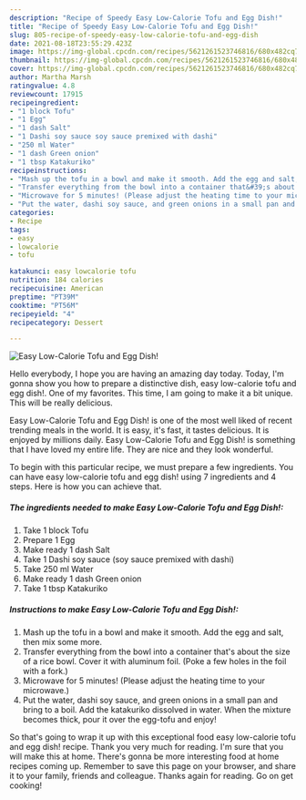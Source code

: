 ```yaml
---
description: "Recipe of Speedy Easy Low-Calorie Tofu and Egg Dish!"
title: "Recipe of Speedy Easy Low-Calorie Tofu and Egg Dish!"
slug: 805-recipe-of-speedy-easy-low-calorie-tofu-and-egg-dish
date: 2021-08-18T23:55:29.423Z
image: https://img-global.cpcdn.com/recipes/5621261523746816/680x482cq70/easy-low-calorie-tofu-and-egg-dish-recipe-main-photo.jpg
thumbnail: https://img-global.cpcdn.com/recipes/5621261523746816/680x482cq70/easy-low-calorie-tofu-and-egg-dish-recipe-main-photo.jpg
cover: https://img-global.cpcdn.com/recipes/5621261523746816/680x482cq70/easy-low-calorie-tofu-and-egg-dish-recipe-main-photo.jpg
author: Martha Marsh
ratingvalue: 4.8
reviewcount: 17915
recipeingredient:
- "1 block Tofu"
- "1 Egg"
- "1 dash Salt"
- "1 Dashi soy sauce soy sauce premixed with dashi"
- "250 ml Water"
- "1 dash Green onion"
- "1 tbsp Katakuriko"
recipeinstructions:
- "Mash up the tofu in a bowl and make it smooth. Add the egg and salt, then mix some more."
- "Transfer everything from the bowl into a container that&#39;s about the size of a rice bowl. Cover it with aluminum foil. (Poke a few holes in the foil with a fork.)"
- "Microwave for 5 minutes! (Please adjust the heating time to your microwave.)"
- "Put the water, dashi soy sauce, and green onions in a small pan and bring to a boil. Add the katakuriko dissolved in water. When the mixture becomes thick, pour it over the egg-tofu and enjoy!"
categories:
- Recipe
tags:
- easy
- lowcalorie
- tofu

katakunci: easy lowcalorie tofu 
nutrition: 184 calories
recipecuisine: American
preptime: "PT39M"
cooktime: "PT56M"
recipeyield: "4"
recipecategory: Dessert

---
```



![Easy Low-Calorie Tofu and Egg Dish!](https://img-global.cpcdn.com/recipes/5621261523746816/680x482cq70/easy-low-calorie-tofu-and-egg-dish-recipe-main-photo.jpg)

Hello everybody, I hope you are having an amazing day today. Today, I'm gonna show you how to prepare a distinctive dish, easy low-calorie tofu and egg dish!. One of my favorites. This time, I am going to make it a bit unique. This will be really delicious.

Easy Low-Calorie Tofu and Egg Dish! is one of the most well liked of recent trending meals in the world. It is easy, it's fast, it tastes delicious. It is enjoyed by millions daily. Easy Low-Calorie Tofu and Egg Dish! is something that I have loved my entire life. They are nice and they look wonderful.




To begin with this particular recipe, we must prepare a few ingredients. You can have easy low-calorie tofu and egg dish! using 7 ingredients and 4 steps. Here is how you can achieve that.

<!--inarticleads1-->

##### The ingredients needed to make Easy Low-Calorie Tofu and Egg Dish!:

1. Take 1 block Tofu
1. Prepare 1 Egg
1. Make ready 1 dash Salt
1. Take 1 Dashi soy sauce (soy sauce premixed with dashi)
1. Take 250 ml Water
1. Make ready 1 dash Green onion
1. Take 1 tbsp Katakuriko




<!--inarticleads2-->

##### Instructions to make Easy Low-Calorie Tofu and Egg Dish!:

1. Mash up the tofu in a bowl and make it smooth. Add the egg and salt, then mix some more.
1. Transfer everything from the bowl into a container that&#39;s about the size of a rice bowl. Cover it with aluminum foil. (Poke a few holes in the foil with a fork.)
1. Microwave for 5 minutes! (Please adjust the heating time to your microwave.)
1. Put the water, dashi soy sauce, and green onions in a small pan and bring to a boil. Add the katakuriko dissolved in water. When the mixture becomes thick, pour it over the egg-tofu and enjoy!




So that's going to wrap it up with this exceptional food easy low-calorie tofu and egg dish! recipe. Thank you very much for reading. I'm sure that you will make this at home. There's gonna be more interesting food at home recipes coming up. Remember to save this page on your browser, and share it to your family, friends and colleague. Thanks again for reading. Go on get cooking!
